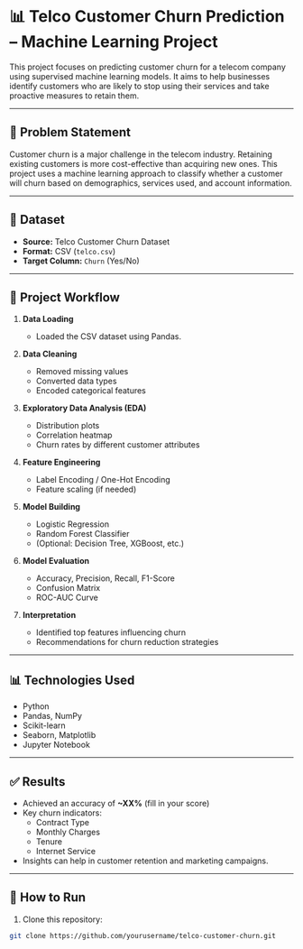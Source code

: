 # 📊 Telco Customer Churn Prediction – Machine Learning Project

This project focuses on predicting customer churn for a telecom company using supervised machine learning models. It aims to help businesses identify customers who are likely to stop using their services and take proactive measures to retain them.

---

## 🧠 Problem Statement

Customer churn is a major challenge in the telecom industry. Retaining existing customers is more cost-effective than acquiring new ones. This project uses a machine learning approach to classify whether a customer will churn based on demographics, services used, and account information.

---

## 📁 Dataset

- **Source:** Telco Customer Churn Dataset  
- **Format:** CSV (`telco.csv`)  
- **Target Column:** `Churn` (Yes/No)

---

## 🚀 Project Workflow

1. **Data Loading**  
   - Loaded the CSV dataset using Pandas.

2. **Data Cleaning**  
   - Removed missing values
   - Converted data types
   - Encoded categorical features

3. **Exploratory Data Analysis (EDA)**  
   - Distribution plots
   - Correlation heatmap
   - Churn rates by different customer attributes

4. **Feature Engineering**  
   - Label Encoding / One-Hot Encoding
   - Feature scaling (if needed)

5. **Model Building**  
   - Logistic Regression  
   - Random Forest Classifier  
   - (Optional: Decision Tree, XGBoost, etc.)

6. **Model Evaluation**  
   - Accuracy, Precision, Recall, F1-Score  
   - Confusion Matrix  
   - ROC-AUC Curve

7. **Interpretation**  
   - Identified top features influencing churn  
   - Recommendations for churn reduction strategies

---

## 📊 Technologies Used

- Python
- Pandas, NumPy
- Scikit-learn
- Seaborn, Matplotlib
- Jupyter Notebook

---

## ✅ Results

- Achieved an accuracy of **~XX%** (fill in your score)
- Key churn indicators:
  - Contract Type
  - Monthly Charges
  - Tenure
  - Internet Service
- Insights can help in customer retention and marketing campaigns.

---

## 📌 How to Run

1. Clone this repository:
```bash
git clone https://github.com/yourusername/telco-customer-churn.git
